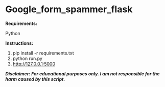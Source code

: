 # Google_form_spammer_flask



**Requirements:**

Python

**Instructions:**

1. pip install -r requirements.txt
2. python run.py 
3. http://127.0.0.1:5000


***Disclaimer: For educational purposes only. I am not responsible for the harm caused by this script.***
